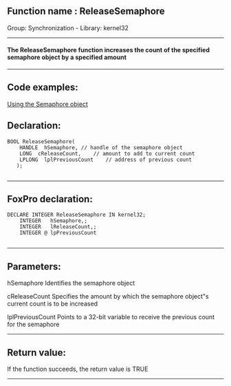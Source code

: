 
## Function name : ReleaseSemaphore
Group: Synchronization - Library: kernel32    
***  


#### The ReleaseSemaphore function increases the count of the specified semaphore object by a specified amount
***  


## Code examples:
[Using the Semaphore object](../../samples/sample_008.md)  

## Declaration:
```foxpro  
BOOL ReleaseSemaphore(
    HANDLE  hSemaphore,	// handle of the semaphore object
    LONG  cReleaseCount,	// amount to add to current count
    LPLONG  lplPreviousCount 	// address of previous count
   );	
  
```  
***  


## FoxPro declaration:
```foxpro  
DECLARE INTEGER ReleaseSemaphore IN kernel32;
	INTEGER   hSemaphore,;
	INTEGER   lReleaseCount,;
	INTEGER @ lpPreviousCount
  
```  
***  


## Parameters:
hSemaphore
Identifies the semaphore object

cReleaseCount
Specifies the amount by which the semaphore object"s current count is to be increased

lplPreviousCount
Points to a 32-bit variable to receive the previous count for the semaphore  
***  


## Return value:
If the function succeeds, the return value is TRUE  
***  

